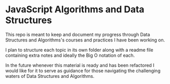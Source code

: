 # JavaScript Algorithms and Data Structures

This repo is meant to keep and document my progress through Data Structures and Algorithms's courses and practices I have been working on.

I plan to structure each topic in its own folder along with a readme file containing extra notes and ideally the Big O notation of each.

In the future whenever this material is ready and has been refactored I would like for it to serve as guidance for those navigating the challenging waters of Data Structures and Algorithms.

